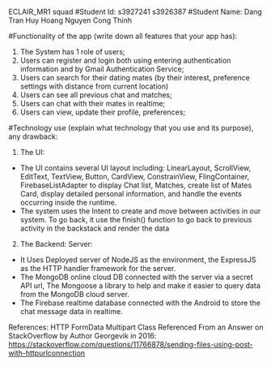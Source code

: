 ECLAIR_MR1 squad
#Student Id:
s3927241
s3926387
#Student Name:
Dang Tran Huy Hoang
Nguyen Cong Thinh

#Functionality of the app (write down all features that your app has):
1. The System has 1 role of users;
2. Users can register and login both using entering authentication information and by Gmail Authentication Service;
3. Users can search for their dating mates (by their interest, preference settings with distance from current location)
4. Users can see all previous chat and matches;
5. Users can chat with their mates in realtime;
6. Users can view, update their profile, preferences;


#Technology use (explain what technology that you use and its purpose), any drawback:
1. The UI:
- The UI contains several UI layout including: LinearLayout, ScrollView, EditText, TextView, Button, CardView,
  ConstrainView, FlingContainer, FirebaseListAdapter to display Chat list, Matches, create list of Mates Card, display detailed personal information,
  and handle the events occurring inside the runtime.
- The system uses the Intent to create and move between activities in our system.
  To go back, it use the finish() function to go back to previous activity in the backstack and render the data

2. The Backend:
   Server:
- It Uses Deployed server of NodeJS as the environment, the ExpressJS as the HTTP handler framework
  for the server.
- The MongoDB online cloud DB connected with the server via a secret API url, The Mongoose
  a library to help and make it easier to query data from the MongoDB cloud server.
- The Firebase realtime database connected with the Android to store the chat message data in realtime.

References:
HTTP FormData Multipart Class Referenced From an Answer on StackOverflow by Author Georgevik in 2016:
https://stackoverflow.com/questions/11766878/sending-files-using-post-with-httpurlconnection
